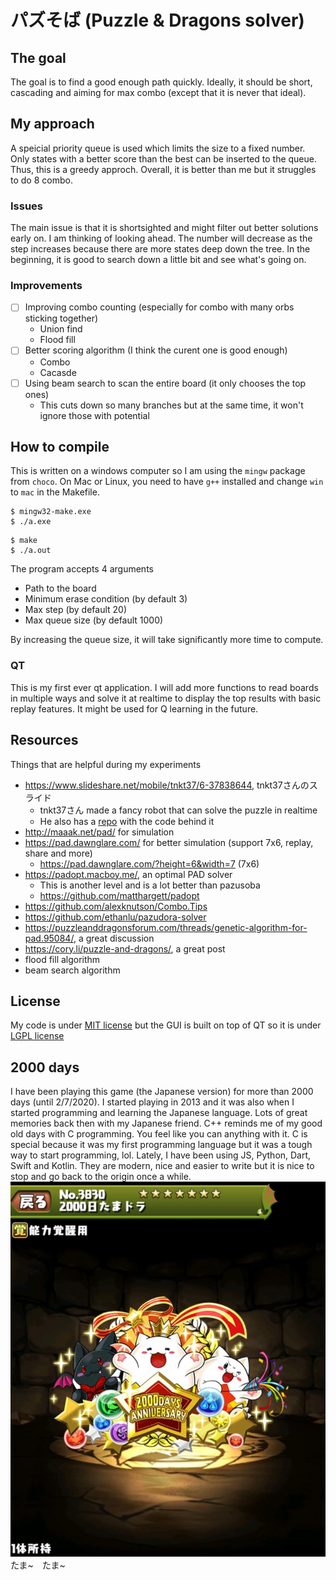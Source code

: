 # パズそば (Puzzle & Dragons solver)

## The goal
The goal is to find a good enough path quickly. Ideally, it should be short, cascading and aiming for max combo (except that it is never that ideal). 

## My approach
A speicial priority queue is used which limits the size to a fixed number. Only states with a better score than the best can be inserted to the queue. Thus, this is a greedy approch. Overall, it is better than me but it struggles to do 8 combo. 

### Issues
The main issue is that it is shortsighted and might filter out better solutions early on. I am thinking of looking ahead. The number will decrease as the step increases because there are more states deep down the tree. In the beginning, it is good to search down a little bit and see what's going on.

### Improvements
- [ ] Improving combo counting (especially for combo with many orbs sticking together)
    - Union find
    - Flood fill
- [ ] Better scoring algorithm (I think the curent one is good enough)
    - Combo
    - Cacasde
- [ ] Using beam search to scan the entire board (it only chooses the top ones)
    - This cuts down so many branches but at the same time, it won't ignore those with potential

## How to compile
This is written on a windows computer so I am using the `mingw` package from `choco`. 
On Mac or Linux, you need to have `g++` installed and change `win` to `mac` in the Makefile.
~~~shell
$ mingw32-make.exe
$ ./a.exe
~~~
~~~shell
$ make
$ ./a.out
~~~
The program accepts 4 arguments
- Path to the board
- Minimum erase condition (by default 3)
- Max step (by default 20)
- Max queue size (by default 1000)

By increasing the queue size, it will take significantly more time to compute.

### QT
This is my first ever qt application. I will add more functions to read boards in multiple ways and solve it at realtime to display the top results with basic replay features. It might be used for Q learning in the future.

## Resources
Things that are helpful during my experiments

- https://www.slideshare.net/mobile/tnkt37/6-37838644, tnkt37さんのスライド
    - tnkt37さん made a fancy robot that can solve the puzzle in realtime
    - He also has a [repo](https://github.com/tnkt37/PuzzDraSolver) with the code behind it
- http://maaak.net/pad/ for simulation
- https://pad.dawnglare.com/ for better simulation (support 7x6, replay, share and more)
    - https://pad.dawnglare.com/?height=6&width=7 (7x6)
- https://padopt.macboy.me/, an optimal PAD solver
    - This is another level and is a lot better than pazusoba
    - https://github.com/matthargett/padopt
- https://github.com/alexknutson/Combo.Tips
- https://github.com/ethanlu/pazudora-solver
- https://puzzleanddragonsforum.com/threads/genetic-algorithm-for-pad.95084/, a great discussion
- https://cory.li/puzzle-and-dragons/, a great post
- flood fill algorithm
- beam search algorithm

## License
My code is under [MIT license](https://github.com/HenryQuan/pazusoba/blob/master/LICENSE) but the GUI is built on top of QT so it is under [LGPL license](https://doc.qt.io/qt-5/lgpl.html)

## 2000 days
I have been playing this game (the Japanese version) for more than 2000 days (until 2/7/2020). I started playing in 2013 and it was also when I started programming and learning the Japanese language. Lots of great memories back then with my Japanese friend. C++ reminds me of my good old days with C programming. You feel like you can anything with it. C is special because it was my first programming language but it was a tough way to start programming, lol. Lately, I have been using JS, Python, Dart, Swift and Kotlin. They are modern, nice and easier to write but it is nice to stop and go back to the origin once a while. 
![2000日たまドラ](https://raw.githubusercontent.com/HenryQuan/pazusoba/master/assets/2000.jpg?token=ABTRDFH6WOWXATCBOZXXCGK7BAJ5G)
たま~　たま~
